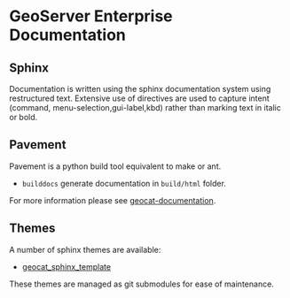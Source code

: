 # GeoServer Enterprise Documentation



## Sphinx

Documentation is written using the sphinx documentation system using restructured text. Extensive use of directives are used to capture intent (command, menu-selection,gui-label,kbd) rather than marking text in italic or bold.

## Pavement 

Pavement is a python build tool equivalent to make or ant.

* `builddocs` generate documentation in `build/html` folder.

For more information please see [geocat-documentation](https://github.com/volaya/geocat-documentation).

## Themes

A number of sphinx themes are available:

* [geocat_sphinx_template](https://eos.geocat.net/gitlab/geocat/geocat_sphinx_template/tree/master)

These themes are managed as git submodules for ease of maintenance.
